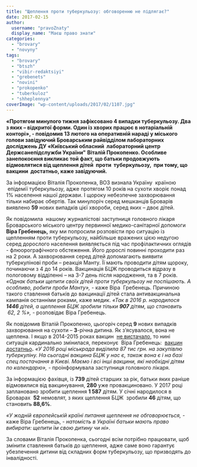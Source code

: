 ```yaml
---
title: "Щеплення проти туберкульозу: обговоренню не підлягає?"
date: 2017-02-15
author: 
  username: "pravoZnaty"
  display_name: "Маєш право знати"
categories: 
  - "brovary"
  - "novyny"
tags: 
  - "brovary"
  - "btszh"
  - "vibir-redaktsiyi"
  - "grebenets"
  - "novini"
  - "prokopenko"
  - "tuberkuloz"
  - "shheplennya"
coverImage: "wp-content/uploads/2017/02/1107.jpg"
---
```


**«Протягом минулого тижня зафіксовано 4 випадки туберкульозу. Два з яких – відкритої форми. Один із хворих працює в нотаріальній конторі», - повідомив 13 лютого на оперативній нараді у міського голови завідуючий Броварським райвідділом лабораторних досліджень ДУ «Київський обласний  лабораторний центр** **Держсанепідслужби України"** **Віталій Прокопенко. Особливе занепокоєння викликає той факт, що батьки продовжують відмовлятися від щеплення дітей  проти  туберкульозу,  при тому, що вакцини  достатньо, каже завідуючий.**

За інформацією Віталія Прокопенка, ВОЗ визнала Україну  країною  епідемії туберкульозу, адже протягом 10 років на сухоти хворіє понад 1% населення нашої держави. І щороку небезпечне захворювання тільки набирає обертів. Так минулоріч серед мешканців Броварів виявлено **59** нових випадків цієї хвороби, серед яких – двоє дітей.

Як повідомила  нашому журналістові заступниця головного лікаря Броварського міського центру первинної медико-санітарної допомоги **Віра Гребенець,** яку ми попросили розповісти про ситуацію із щепленням проти туберкульозу, найбільше вражених цією недугою серед дорослого населення виявляється під час профілактичних оглядів - флюорографічного обстеження. Його дорослі повинні проходити раз на 2 роки. А захворювання серед дітей допомагають виявити туберкулінові проби – реакція Манту. Її мають проводити дітям щороку, починаючи з 4 до 14 років. Вакцинація БЦЖ проводиться відразу в пологовому відділенні – на 3-7 день після народження, та в 7 років. _«Однак батьки щепити своїх дітей проти туберкульозу не поспішають. А особливо, робити проби Манту»,_ - каже Віра  Гребенець. Причиною такого ставлення батьків до вакцинації дітей стала антивакцинальна кампанія останніми роками, каже медик. _«Так в 2016 р. народилося **1446** дітей, а щеплення БЦЖ зробили тільки **907** дітям, що становить  62, 2 %», -_ розповідає Віра Гребенець.

Як повідомив Віталій Прокопенко, цьогоріч серед **9** нових випадків захворювання на сухоти – **3**\-річна дитина. Як з’ясувалося, вона не щеплена. І якщо в 2014-2015 роках вакцин  [не вистачало](https://mpz.brovary.org/riven-vaktsynatsiyi-brovarskyh-ditej-krytychno-znyzyvsya-doroslyh-vzagali-ne-shheplyuyut/), то нині ситуація кардинально змінилася, переконує  Віра Гребенець:  [вакцин достатньо](https://mpz.brovary.org/u-brovarah-dostatno-vaktsyn-vid-tuberkulozu-dyfteriyi-stolbnyaka-ta-gemofilijnoyi-infektsiyi-medyky/)**.** _«У 2016 році міськрада виділила 87 тис грн. на закупівлю туберкуліну. На сьогодні вакцина БЦЖ у нас є, також вона є і на базі спец постачання в Києві. Маємо і всі інші вакцини, які необхідні дітям по календарю»,_ _-_ проінформувала заступниця головного лікаря.

За інформацією фахівця, із **739** дітей старших за рік, батьки яких раніше відмовилися від вакцинування, **280** уже провакциновано. У 2017 році заплановано зробити щеплення **1 587** дітям. У січні народилося в Броварах  **52** немовлят, з яких щеплення БЦЖ  зробили **46** дітям, що становить **88,6%**.

_«У жодній європейській країні питання щеплення не обговорюється, -_ каже Віра Гребенець, - _натомість в Україні батьки мають право вибирати: щепити їм свою дитину чи ні»_.

За словами Віталія Прокопенка, сьогодні всім потрібно працювати, щоб змінити ставлення батьків до щеплення, адже саме воно гарантує убезпечення дитини від складних форм туберкульозу, що призводять до інвалідності.

